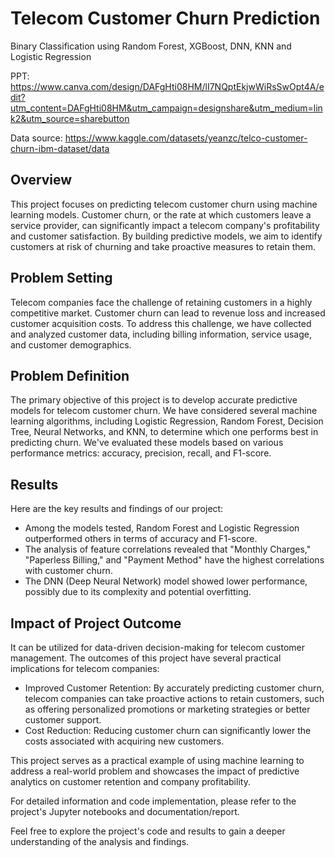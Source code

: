 # Telecom Customer Churn Prediction
Binary Classification using Random Forest, XGBoost, DNN, KNN and Logistic Regression 

PPT: https://www.canva.com/design/DAFgHti08HM/lI7NQptEkjwWiRsSwOpt4A/edit?utm_content=DAFgHti08HM&utm_campaign=designshare&utm_medium=link2&utm_source=sharebutton

Data source: https://www.kaggle.com/datasets/yeanzc/telco-customer-churn-ibm-dataset/data

## Overview
This project focuses on predicting telecom customer churn using machine learning models. Customer churn, or the rate at which customers leave a service provider, can significantly impact a telecom company's profitability and customer satisfaction. By building predictive models, we aim to identify customers at risk of churning and take proactive measures to retain them.

## Problem Setting
Telecom companies face the challenge of retaining customers in a highly competitive market. Customer churn can lead to revenue loss and increased customer acquisition costs. To address this challenge, we have collected and analyzed customer data, including billing information, service usage, and customer demographics.

## Problem Definition
The primary objective of this project is to develop accurate predictive models for telecom customer churn. We have considered several machine learning algorithms, including Logistic Regression, Random Forest, Decision Tree, Neural Networks, and KNN, to determine which one performs best in predicting churn. We've evaluated these models based on various performance metrics: accuracy, precision, recall, and F1-score.

## Results
Here are the key results and findings of our project:
- Among the models tested, Random Forest and Logistic Regression outperformed others in terms of accuracy and F1-score.
- The analysis of feature correlations revealed that "Monthly Charges," "Paperless Billing," and "Payment Method" have the highest correlations with customer churn.
- The DNN (Deep Neural Network) model showed lower performance, possibly due to its complexity and potential overfitting.

## Impact of Project Outcome
It can be utilized for data-driven decision-making for telecom customer management. The outcomes of this project have several practical implications for telecom companies:
- Improved Customer Retention: By accurately predicting customer churn, telecom companies can take proactive actions to retain customers, such as offering personalized promotions or marketing strategies or better customer support.
- Cost Reduction: Reducing customer churn can significantly lower the costs associated with acquiring new customers.

This project serves as a practical example of using machine learning to address a real-world problem and showcases the impact of predictive analytics on customer retention and company profitability.

For detailed information and code implementation, please refer to the project's Jupyter notebooks and documentation/report.

Feel free to explore the project's code and results to gain a deeper understanding of the analysis and findings.
